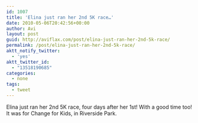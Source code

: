```yaml
---
id: 1007
title: 'Elina just ran her 2nd 5K race…'
date: 2010-05-06T20:42:56+00:00
author: Avi
layout: post
guid: http://aviflax.com/post/elina-just-ran-her-2nd-5k-race/
permalink: /post/elina-just-ran-her-2nd-5k-race/
aktt_notify_twitter:
  - 'yes'
aktt_twitter_id:
  - "13518190685"
categories:
  - none
tags:
  - tweet
---
```

Elina just ran her 2nd 5K race, four days after her 1st! With a good time too! It was for Change for Kids, in Riverside Park.